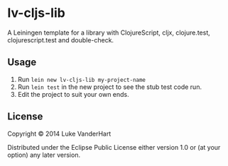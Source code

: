 # lv-cljs-lib

A Leiningen template for a library with ClojureScript, cljx, clojure.test,
clojurescript.test and double-check.

## Usage

1. Run `lein new lv-cljs-lib my-project-name`
2. Run `lein test` in the new project to see the stub test code run.
3. Edit the project to suit your own ends.

## License

Copyright © 2014 Luke VanderHart

Distributed under the Eclipse Public License either version 1.0 or (at
your option) any later version.
